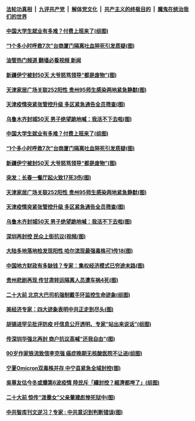 ####  [法轮功真相](../../../../basic/blob/master/README.md?t=09290531) &nbsp;|&nbsp; [九评共产党](../../../../9ping.md/blob/master/README.md?t=09290531) &nbsp;|&nbsp; [解体党文化](../../../../jtdwh.md/blob/master/README.md?t=09290531)  &nbsp;|&nbsp; [共产主义的终极目的](../../../../gczydzjmd.md/blob/master/README.md?t=09290531) &nbsp;|&nbsp; [魔鬼在统治我们的世界](../../../../mgztzwmdsj.md/blob/master/README.md?t=09290531) 

#### [中国大学生就业有多难？付费上班来了(组图)](../pages/p1/1017828.md?t=09290531) 

#### [“1个多小时呼救7次”台商厦门隔离吐血猝死引发质疑(图)](../pages/p1/1017810.md?t=09290531) 

#### [油管热门频道 翻墙必看视频 新闻](http://209.250.226.216:81/youtube.html?09290531)

#### [新疆伊宁被封50天 大爷怒骂领导“都是废物”(图)](../pages/p1/1017809.md?t=09290531) 

#### [天津家居广场关联252阳性 贵州95师生感染两地紧急静默(图)](../pages/p1/1017781.md?t=09290531) 

#### [天津疫情突紧张管控升级 多区紧急通告全员筛查(图)](../pages/p1/1017732.md?t=09290531) 

#### [乌鲁木齐封城50天 男子绝望跪地喊：我活不下去啦(图)](../pages/p1/1017711.md?t=09290531) 

#### [中国大学生就业有多难？付费上班来了(组图)](../pages/p1/1017828.md?t=09290531) 

#### [“1个多小时呼救7次”台商厦门隔离吐血猝死引发质疑(图)](../pages/p1/1017810.md?t=09290531) 

#### [新疆伊宁被封50天 大爷怒骂领导“都是废物”(图)](../pages/p1/1017809.md?t=09290531) 

#### [突发：长春一餐厅起火致17死3伤(图)](../pages/p1/1017787.md?t=09290531) 

#### [天津家居广场关联252阳性 贵州95师生感染两地紧急静默(图)](../pages/p1/1017781.md?t=09290531) 

#### [天津疫情突紧张管控升级 多区紧急通告全员筛查(图)](../pages/p1/1017732.md?t=09290531) 

#### [乌鲁木齐封城50天 男子绝望跪地喊：我活不下去啦(图)](../pages/p1/1017711.md?t=09290531) 

#### [深圳再封控 民众上街抗议(视频/图)](../pages/p1/1017704.md?t=09290531) 

#### [大陆多地落地检发现阳性 哈尔滨现最强毒株可1传18(图)](../pages/p1/1017697.md?t=09290531) 

#### [中国地方财政有多缺钱？专家：集权经济模式已穷途末路(图)](../pages/p1/1017654.md?t=09290531) 

#### [贵州悲剧再现 传甘肃转运隔离人员遭车祸4死(图)](../pages/p1/1017647.md?t=09290531) 

#### [二十大前 北京大巴司机强制戴手环监控生命迹象(组图)](../pages/p1/1017625.md?t=09290531) 

#### [美经济专家：四大迹象表明中共正走到尽头(图)](../pages/p1/1017642.md?t=09290531) 

#### [胡锡进罕见批评防疫 吁信息公开透明、专家“站出来说话”(组图)](../pages/p1/1017645.md?t=09290531) 

#### [传深圳华强北再封 商户抗议高喊“还我自由”(图)](../pages/p1/1017611.md?t=09290531) 

#### [90岁作家铁流致信李克强 癌症晚期无核酸医院不让进(组图)](../pages/p1/1017587.md?t=09290531) 

#### [宁夏Omicron双毒株并存 中宁县紧急全域封控(图)](../pages/p1/1017546.md?t=09290531) 

#### [吳尊友估今冬或爆第6波疫情 陸民斥「續封控？經濟都垮了」(组图)](../pages/p1/1017545.md?t=09290531) 

#### [二十大前 惊传“泼墨女”父亲董建彪惨死狱中(图)](../pages/p1/1017544.md?t=09290531) 

#### [中共智库刊文逆习？专家 : 中共意识到判断错误(图)](../pages/p1/1017500.md?t=09290531) 

<img src='http://gfw-breaker.win/goodnews/indexes/p1.md' width='0px' height='0px'/>
